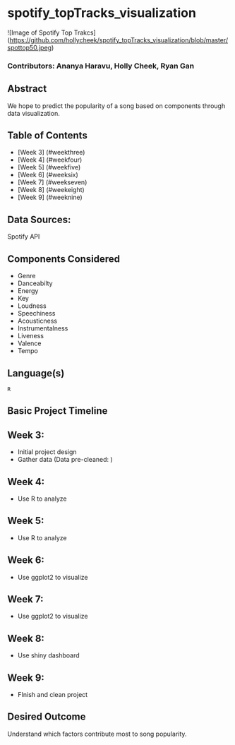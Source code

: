 # spotify_topTracks_visualization

![Image of Spotify Top Trakcs]
(https://github.com/hollycheek/spotify_topTracks_visualization/blob/master/spottop50.jpeg)

### Contributors: Ananya Haravu, Holly Cheek, Ryan Gan

## Abstract 

We hope to predict the popularity of a song based on components through data visualization.

## Table of Contents
* [Week 3] (#weekthree)
* [Week 4] (#weekfour)
* [Week 5] (#weekfive)
* [Week 6] (#weeksix)
* [Week 7] (#weekseven)
* [Week 8] (#weekeight)
* [Week 9] (#weeknine)

## Data Sources:
   Spotify API

## Components Considered
   + Genre
   + Danceabilty
   + Energy
   + Key
   + Loudness
   + Speechiness
   + Acousticness
   + Instrumentalness
   + Liveness
   + Valence
   + Tempo

 ## Language(s)
 	R

 ## Basic Project Timeline

## <a name='weekthree'></a>Week 3:
  + Initial project design
  + Gather data (Data pre-cleaned: )
## <a name='weekfour'></a>Week 4:
  + Use R to analyze
## <a name='weekfive'></a>Week 5:
 + Use R to analyze
## <a name='weeksix'></a>Week 6:
 + Use ggplot2 to visualize
## <a name='weekseven'></a>Week 7:
 + Use ggplot2 to visualize
## <a name='weekeight'></a>Week 8:
 + Use shiny dashboard
## <a name='weeknine'></a>Week 9:
 + FInish and clean project

  ## Desired Outcome

  Understand which factors contribute most to song popularity. 
